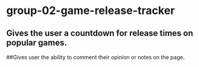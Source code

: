 # group-02-game-release-tracker
## Gives the user a countdown for release times on popular games.
##Gives user the ability to comment their opinion or notes on the page.
